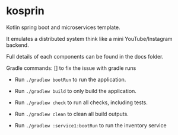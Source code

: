 # kosprin

Kotlin spring boot and microservices template.

It emulates a distributed system think like a mini YouTube/Instagram backend.

Full details of each components can be found in the docs folder.



Gradle commands:
 [] to fix the issue with gradle runs

* Run `./gradlew bootRun` to run the application.
* Run `./gradlew build` to only build the application.
* Run `./gradlew check` to run all checks, including tests.
* Run `./gradlew clean` to clean all build outputs.

* Run `./gradlew :service1:bootRun` to run the inventory service

